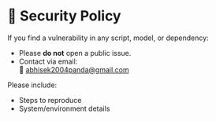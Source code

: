 # 🔐 Security Policy

If you find a vulnerability in any script, model, or dependency:

- Please **do not** open a public issue.
- Contact via email:  
  📧 [abhisek2004panda@gmail.com](mailto:abhisek2004panda@gmail.com)

Please include:
- Steps to reproduce
- System/environment details
